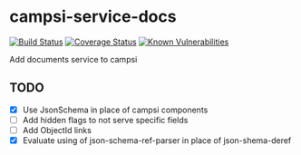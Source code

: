 # campsi-service-docs
[![Build Status](https://travis-ci.org/campsi/campsi-service-docs.svg?branch=master)](https://travis-ci.org/campsi/campsi-service-docs) [![Coverage Status](https://coveralls.io/repos/github/campsi/campsi-service-docs/badge.svg?branch=master)](https://coveralls.io/github/campsi/campsi-service-docs?branch=master) [![Known Vulnerabilities](https://snyk.io/test/github/campsi/campsi-service-docs/badge.svg)](https://snyk.io/test/github/campsi/campsi-service-docs)


Add documents service to campsi

## TODO
 - [X] Use JsonSchema in place of campsi components
 - [ ] Add hidden flags to not serve specific fields
 - [ ] Add ObjectId links
 - [X] Evaluate using of json-schema-ref-parser in place of json-shema-deref
